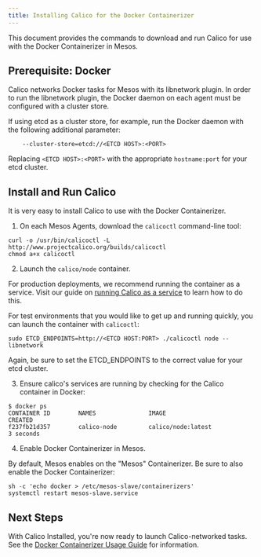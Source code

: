 ```yaml
---
title: Installing Calico for the Docker Containerizer
---
```


This document provides the commands to download and run Calico
for use with the Docker Containerizer in Mesos.

## Prerequisite: Docker
Calico networks Docker tasks for Mesos with its libnetwork plugin. In order to
run the libnetwork plugin, the Docker daemon on each agent must be configured
with a cluster store.

If using etcd as a cluster store, for example, run the Docker daemon with the
following additional parameter:

```shell
    --cluster-store=etcd://<ETCD HOST>:<PORT>
```

Replacing `<ETCD HOST>:<PORT>` with the appropriate `hostname:port`
for your etcd cluster.

## Install and Run Calico
It is very easy to install Calico to use with the
Docker Containerizer.

1. On each Mesos Agents, download the `calicoctl` command-line tool:

```shell
curl -o /usr/bin/calicoctl -L http://www.projectcalico.org/builds/calicoctl
chmod a+x calicoctl
```

2. Launch the `calico/node` container.

For production deployments, we recommend running the
container as a service. Visit our guide on [running Calico
as a service]({{site.baseurl}}/{{page.version}}/usage/configuration/as-service) to learn how to do this.

For test environments that you would like to get up and running
quickly, you can launch the container with `calicoctl`:

```shell
sudo ETCD_ENDPOINTS=http://<ETCD HOST:PORT> ./calicoctl node --libnetwork
```

Again, be sure to set the ETCD_ENDPOINTS to the correct value for your etcd cluster.

3. Ensure calico's services are running by checking for the Calico container in Docker:

```shell
$ docker ps
CONTAINER ID        NAMES               IMAGE                           CREATED
f237fb21d357        calico-node         calico/node:latest              3 seconds
```

4. Enable Docker Containerizer in Mesos.

By default, Mesos enables on the "Mesos" Containerizer. Be sure to also
enable the Docker Containerizer:

```shell
sh -c 'echo docker > /etc/mesos-slave/containerizers'
systemctl restart mesos-slave.service
```

## Next Steps

With Calico Installed, you're now ready to launch Calico-networked tasks. See the [Docker Containerizer Usage Guide]({{site.baseurl}}/{{page.version}}/getting-started/mesos/tutorials/docker) for information.
